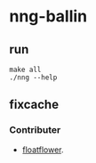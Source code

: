 # nng-ballin

## run
```
make all
./nng --help
```

## fixcache
### Contributer
* [floatflower](https://github.com/floatflower).
